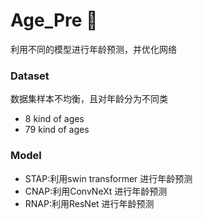 # Age_Pre 🚀
利用不同的模型进行年龄预测，并优化网络


### Dataset
数据集样本不均衡，且对年龄分为不同类
  - 8 kind of ages
  - 79 kind of ages
  
### Model
- STAP:利用swin transformer 进行年龄预测
- CNAP:利用ConvNeXt 进行年龄预测
- RNAP:利用ResNet 进行年龄预测
